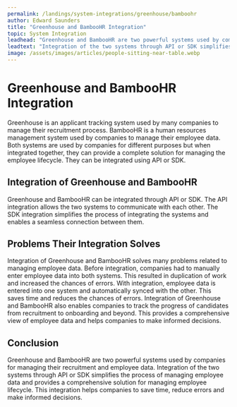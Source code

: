 ```yaml
---
permalink: /landings/system-integrations/greenhouse/bamboohr
author: Edward Saunders
title: "Greenhouse and BambooHR Integration"
topic: System Integration
leadhead: "Greenhouse and BambooHR are two powerful systems used by companies for managing their recruitment and employee data"
leadtext: "Integration of the two systems through API or SDK simplifies the process of managing employee data and provides a comprehensive solution for managing employee lifecycle. This integration helps companies to save time, reduce errors and make informed decisions."
image: /assets/images/articles/people-sitting-near-table.webp
---
```

<div class="arttext">	<h1>Greenhouse and BambooHR Integration</h1>
	<p>Greenhouse is an applicant tracking system used by many companies to manage their recruitment process. BambooHR is a human resources management system used by companies to manage their employee data. Both systems are used by companies for different purposes but when integrated together, they can provide a complete solution for managing the employee lifecycle. They can be integrated using API or SDK.</p>
	<h2>Integration of Greenhouse and BambooHR</h2>
	<p>Greenhouse and BambooHR can be integrated through API or SDK. The API integration allows the two systems to communicate with each other. The SDK integration simplifies the process of integrating the systems and enables a seamless connection between them.</p>
	<h2>Problems Their Integration Solves</h2>
	<p>Integration of Greenhouse and BambooHR solves many problems related to managing employee data. Before integration, companies had to manually enter employee data into both systems. This resulted in duplication of work and increased the chances of errors. With integration, employee data is entered into one system and automatically synced with the other. This saves time and reduces the chances of errors. Integration of Greenhouse and BambooHR also enables companies to track the progress of candidates from recruitment to onboarding and beyond. This provides a comprehensive view of employee data and helps companies to make informed decisions.</p>
	<h2>Conclusion</h2>
	<p>Greenhouse and BambooHR are two powerful systems used by companies for managing their recruitment and employee data. Integration of the two systems through API or SDK simplifies the process of managing employee data and provides a comprehensive solution for managing employee lifecycle. This integration helps companies to save time, reduce errors and make informed decisions.</p>
</div>
